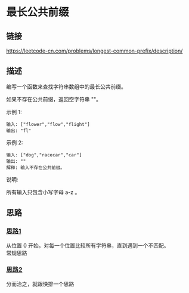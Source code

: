 # 最长公共前缀

## 链接

https://leetcode-cn.com/problems/longest-common-prefix/description/

## 描述

编写一个函数来查找字符串数组中的最长公共前缀。  

如果不存在公共前缀，返回空字符串 ""。  

示例 1:
```text
输入: ["flower","flow","flight"]
输出: "fl"
```
示例 2:
```text
输入: ["dog","racecar","car"]
输出: ""
解释: 输入不存在公共前缀。
```
说明:  

所有输入只包含小写字母 a-z 。   

## 思路

### [思路1](./longest-common-prefix.js)  

从位置 0 开始，对每一个位置比较所有字符串，直到遇到一个不匹配。  
常规思路

### [思路2](./longest-common-prefix-2.js)   

分而治之，就跟快排一个思路  
